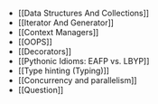 - [[Data Structures And Collections]]
- [[Iterator And Generator]]
- [[Context Managers]]
- [[OOPS]]
- [[Decorators]]
- [[Pythonic Idioms: EAFP vs. LBYP]]
- [[Type hinting (Typing)]]
- [[Concurrency and parallelism]]
- [[Question]]